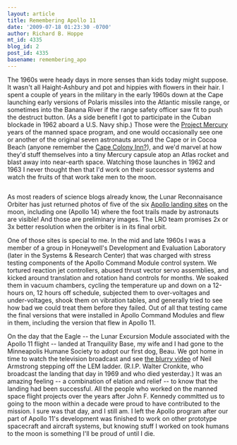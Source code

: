 ```yaml
---
layout: article
title: Remembering Apollo 11
date: '2009-07-18 01:23:30 -0700'
author: Richard B. Hoppe
mt_id: 4335
blog_id: 2
post_id: 4335
basename: remembering_apo
---
```

The 1960s were heady days in more senses than kids today might suppose.  It wasn't all Haight-Ashbury and pot and hippies with flowers in their hair.  I spent a couple of years in the military in the early 1960s down at the Cape launching early versions of Polaris missiles into the Atlantic missile range, or sometimes into the Banana River if the range safety officer saw fit to push the destruct button.  (As a side benefit I got to participate in the Cuban blockade in 1962 aboard a U.S. Navy ship.)  Those were the [Project Mercury](http://en.wikipedia.org/wiki/Project_Mercury) years of the manned space program, and one would occasionally see one or another of the original seven astronauts around the Cape or in Cocoa Beach (anyone remember the [Cape Colony Inn?](http://www.collectspace.com/ubb/Forum41/HTML/000137.html)), and we'd marvel at how they'd stuff themselves into a tiny Mercury capsule atop an Atlas rocket and blast away into near-earth space.  Watching those launches in 1962 and 1963 I never thought then that I'd work on their successor systems and watch the fruits of that work take men to the moon.  

<img src="http://www.nasa.gov/images/content/369234main_lroc_apollo11labeled_256x256.jpg" alt="" />

As most readers of science blogs already know, the Lunar Reconnaisance Orbiter has just returned photos of five of the six [Apollo landing sites](http://www.nasa.gov/mission_pages/LRO/multimedia/lroimages/apollosites.html) on the moon, including one (Apollo 14) where the foot trails made by astronauts are visible!  And those are preliminary images.  The LRO team promises 2x or 3x better resolution when the orbiter is in its final orbit.

One of those sites is special to me.  In the mid and late 1960s I was a member of a group in Honeywell's Development and Evaluation Laboratory (later in the Systems & Research Center) that was charged with stress testing components of the Apollo Command Module control system.  We tortured reaction jet controllers, abused thrust vector servo assemblies, and kicked around translation and rotation hand controls for months.  We soaked them in vacuum chambers, cycling the temperature up and down on a 12-hours on, 12 hours off schedule, subjected them to over-voltages and under-voltages, shook them on vibration tables, and generally tried to see how bad we could treat them before they failed.  Out of all that testing came the final versions that were installed in Apollo Command Modules and flew in them, including the version that flew in Apollo 11.

On the day that the Eagle -- the Lunar Excursion Module associated with the Apollo 11 flight -- landed at Tranquility Base, my wife and I had gone to the Minneapolis Humane Society to adopt our first dog, Beau.  We got home in time to watch the television broadcast and see [the blurry video](http://www.youtube.com/watch?v=p7c-PbfnQuw) of Neil Armstrong stepping off the LEM ladder.  (R.I.P. Walter Cronkite, who broadcast the landing that day in 1969 and who died yesterday.)  It was an amazing feeling -- a combination of elation and relief -- to know that the landing had been successful.  All the people who worked on the manned space flight projects over the years after John F. Kennedy committed us to going to the moon within a decade were proud to have contributed to the mission.  I sure was that day, and I still am.  I left the Apollo program after our part of Apollo 11's development was finished to work on other prototype spacecraft and aircraft systems, but knowing stuff I worked on took humans to the moon is something I'll be proud of until I die.

